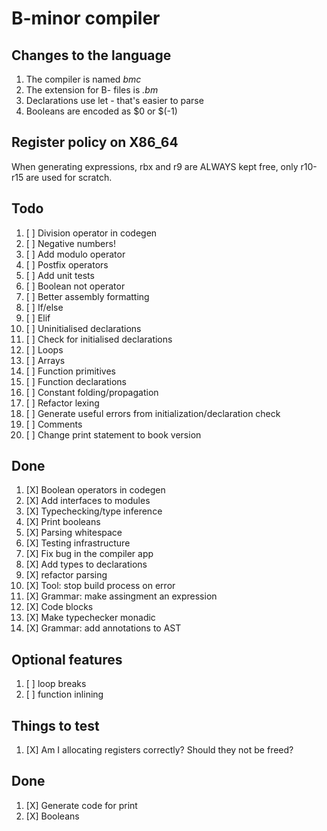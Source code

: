 # B-minor compiler

## Changes to the language
1. The compiler is named *bmc*
2. The extension for B- files is *.bm*
3. Declarations use let - that's easier to parse
4. Booleans are encoded as $0 or $(-1)

## Register policy on X86_64
When generating expressions, rbx and r9 are ALWAYS kept free,
only r10-r15 are used for scratch.

## Todo
1. [ ] Division operator in codegen
2. [ ] Negative numbers!
3. [ ] Add modulo operator
4. [ ] Postfix operators
5. [ ] Add unit tests
6. [ ] Boolean not operator
7. [ ] Better assembly formatting
8. [ ] If/else
9. [ ] Elif
10. [ ] Uninitialised declarations
11. [ ] Check for initialised declarations
12. [ ] Loops
13. [ ] Arrays
14. [ ] Function primitives
15. [ ] Function declarations
16. [ ] Constant folding/propagation
17. [ ] Refactor lexing
18. [ ] Generate useful errors from initialization/declaration check
19. [ ] Comments
20. [ ] Change print statement to book version

## Done
1. [X] Boolean operators in codegen
2. [X] Add interfaces to modules
3. [X] Typechecking/type inference
4. [X] Print booleans
5. [X] Parsing whitespace
6. [X] Testing infrastructure
7. [X] Fix bug in the compiler app
8. [X] Add types to declarations
9. [X] refactor parsing
10. [X] Tool: stop build process on error
11. [X] Grammar: make assingment an expression
12. [X] Code blocks
13. [X] Make typechecker monadic
14. [X] Grammar: add annotations to AST

## Optional features
1. [ ] loop breaks
2. [ ] function inlining

## Things to test
1. [X] Am I allocating registers correctly? Should they not be freed?

## Done
1. [X] Generate code for print
2. [X] Booleans
